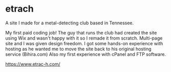 # etrach
A site I made for a metal-detecting club based in Tennessee.

My first paid coding job!
The guy that runs the club had created the site using Wix and wasn't happy with it so I remade it from scratch.
Multi-page site and I was given design freedom. 
I got some hands-on experience with hosting as he wanted me to move the site back to his original hosting service (Bihira.com)
Also my first experience with cPanel and FTP software.

https://www.etrac-h.com/
